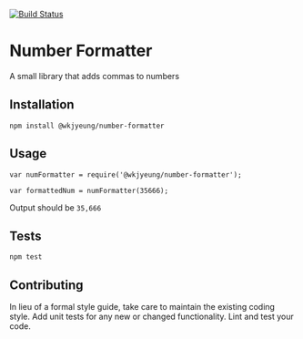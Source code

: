 [![Build Status](https://travis-ci.org/leebingjunior/number-formatter.svg?branch=master)](https://travis-ci.org/leebingjunior/number-formatter)

Number Formatter
=========

A small library that adds commas to numbers

## Installation

  `npm install @wkjyeung/number-formatter`

## Usage

    var numFormatter = require('@wkjyeung/number-formatter');

    var formattedNum = numFormatter(35666);
  
  
  Output should be `35,666`


## Tests

  `npm test`

## Contributing

In lieu of a formal style guide, take care to maintain the existing coding style. Add unit tests for any new or changed functionality. Lint and test your code.
